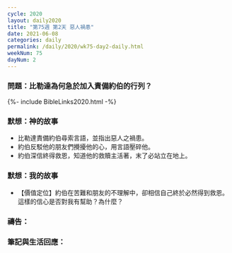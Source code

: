 ```yaml
---
cycle: 2020
layout: daily2020
title: "第75週 第2天 惡人禍患"
date: 2021-06-08
categories: daily
permalink: /daily/2020/wk75-day2-daily.html
weekNum: 75
dayNum: 2
---
```


### 問題：比勒達為何急於加入責備約伯的行列？

{%- include BibleLinks2020.html -%}

### 默想：神的故事
+ 比勒達責備約伯尋索言語，並指出惡人之禍患。
+ 約伯反駁他的朋友們攪擾他的心，用言語壓碎他。
+ 約伯深信終得救恩，知道他的救贖主活著，末了必站立在地上。

### 默想：我的故事
+ 【價值定位】約伯在苦難和朋友的不理解中，卻相信自己終於必然得到救恩。這樣的信心是否對我有幫助？為什麼？

### 禱告：

### 筆記與生活回應：
